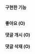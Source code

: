 <strong> 구현한 기능 </strong><br> <br> 

<strong> 좋아요 (O) </strong><br> <br> 
<strong> 댓글 개시 (O) </strong><br> <br> 
<strong> 댓글 삭재 (O)  </strong><br> 
